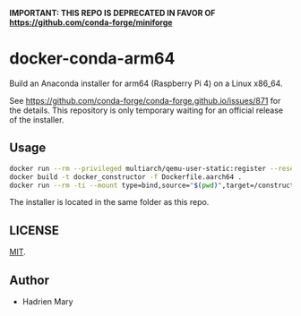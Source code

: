 **IMPORTANT: THIS REPO IS DEPRECATED IN FAVOR OF https://github.com/conda-forge/miniforge**

# docker-conda-arm64

Build an Anaconda installer for arm64 (Raspberry Pi 4) on a Linux x86_64.

See https://github.com/conda-forge/conda-forge.github.io/issues/871 for the details. This repository is only temporary waiting for an official release of the installer.

## Usage

```bash
docker run --rm --privileged multiarch/qemu-user-static:register --reset --credential yes
docker build -t docker_constructor -f Dockerfile.aarch64 .
docker run --rm -ti --mount type=bind,source="$(pwd)",target=/construct docker_constructor
```

The installer is located in the same folder as this repo.

## LICENSE

[MIT](LICENSE).

## Author

- Hadrien Mary
